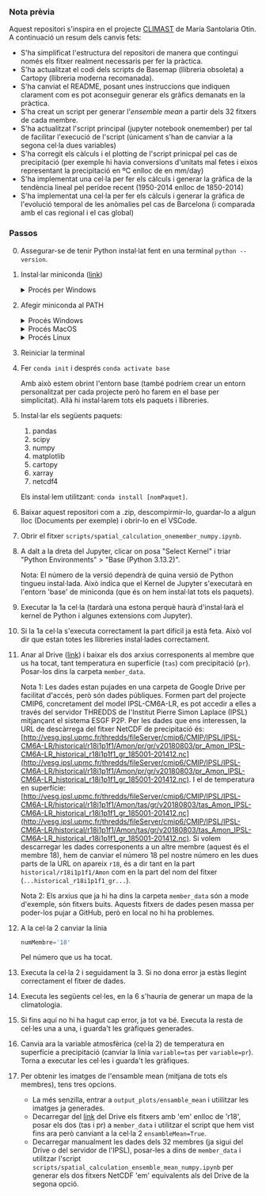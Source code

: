 ### Nota prèvia

Aquest repositori s'inspira en el projecte [CLIMAST](https://github.com/msantolariaotin/CLIMAST2) de María Santolaria Otín. A continuació un resum dels canvis fets:
- S'ha simplificat l'estructura del repositori de manera que contingui només els fitxer realment necessaris per fer la pràctica.
- S'ha actualitzat el codi dels scripts de Basemap (llibreria obsoleta) a Cartopy (llibreria moderna recomanada).
- S'ha canviat el README, posant unes instruccions que indiquen clarament com es pot aconseguir generar els gràfics demanats en la pràctica.
- S'ha creat un script per generar l'_ensemble mean_ a partir dels 32 fitxers de cada membre.
- S'ha actualitzat l'script principal (jupyter notebook onemember) per tal de facilitar l'execució de l'script (únicament s'han de canviar a la segona cel·la dues variables)
- S'ha corregit els càlculs i el plotting de l'script prinicpal pel cas de precipitació (per exemple hi havia conversions d'unitats mal fetes i eixos representant la precipitació en ºC enlloc de en mm/day)
- S'ha implementat una cel·la per fer els càlculs i generar la gràfica de la tendència lineal pel perídoe recent (1950-2014 enlloc de 1850-2014)
- S'ha implementat una cel·la per fer els càlculs i generar la gràfica de l'evolució temporal de les anòmalies pel cas de Barcelona (i comparada amb el cas regional i el cas global)

### Passos

0.  Assegurar-se de tenir Python instal·lat fent en una terminal `python --version`.
1. Instal·lar miniconda ([link](https://www.anaconda.com/docs/getting-started/miniconda/install#quickstart-install-instructions))
   <details>
   <summary>Procés per Windows</summary>
   1. Obre el CMD i enganxa-hi el següent:
   
      ```
      curl https://repo.anaconda.com/miniconda/Miniconda3-latest-Windows-x86_64.exe -o .\miniconda.exe
      start /wait "" .\miniconda.exe /S
      del .\miniconda.exe
      ```
      Això instal·la l'executable, l'executa i després el suprimeix.
   </details>
2. Afegir miniconda al PATH
   <details>
   <summary>Procés Windows</summary>
   Obre Powe:rShell i fes:
      
      ```
      [System.Environment]::SetEnvironmentVariable("Path", $env:Path + ";$env:USERPROFILE\Miniconda3;$env:USERPROFILE\Miniconda3\Scripts", [System.EnvironmentVariableTarget]::User)
      ```
   Comprova que tot va bé fent:
      ```
      conda --version
      ```

   </details>
   <details>
   <summary>Procés MacOS</summary>

   1. Obre la terminal i fes:
      ```
      nano ~/.zshrc
      ```
   2. Afageix al final de tot una línia que sigui:
      ```
      export PATH="$HOME/Miniconda3/bin:$PATH"
      ```
      Guarda i tanca el fitxer.
   3. Recarrega la configuració fent (a la terminal):
      ```
      source ~/.zshrc
      ```
   4. Comprova que tot va bé fent
      ```
      conda --version
      ```

   </details>
   <details>
   <summary>Procés Linux</summary>

   5. Obre la terminal i fes:
      ```
      nano ~/.bashrc
      ```
   6. Afageix al final de tot una línia que sigui:
      ```
      export PATH="$HOME/Miniconda3/bin:$PATH"
      ```
      Guarda i tanca el fitxer.
   7. Recarrega la configuració fent (a la terminal):
      ```
      source ~/.bashrc
      ```
   8. Comprova que tot va bé fent
      ```
      conda --version
      ```

   </details>
3. Reiniciar la terminal
4. Fer `conda init` i després `conda activate base`
   
   Amb això estem obrint l'entorn base (també podríem crear un entorn personalitzat per cada projecte però ho farem en el base per simplicitat). Allà hi instal·larem tots els paquets i llibreries.
5. Instal·lar els següents paquets:
   1. pandas
   2. scipy
   3. numpy
   4. matplotlib
   5. cartopy
   6. xarray
   7. netcdf4
   
   Els instal·lem utilitzant: `conda install [nomPaquet]`.
6. Baixar aquest repositori com a .zip, descompirmir-lo, guardar-lo a algun lloc (Documents per exemple) i obrir-lo en el  VSCode.
7. Obrir el fitxer `scripts/spatial_calculation_onemember_numpy.ipynb`.
8. A dalt a la dreta del Jupyter, clicar on posa "Select Kernel" i triar "Python Environments" > "Base (Python 3.13.2)". 
      
   Nota: El número de la versió dependrà de quina versió de Python tingueu instal·lada. Això indica que el Kernel de Jupyter s'executarà en l'entorn 'base' de miniconda (que és on hem instal·lat tots els paquets).
9.  Executar la 1a cel·la (tardarà una estona perquè haurà d'instal·larà el kernel de Python i algunes extensions com Jupyter).
10. Si la 1a cel·la s'executa correctament la part difícil ja està feta. Això vol dir que estan totes les llibreries instal·lades correctament.
11. Anar al Drive ([link](https://drive.google.com/drive/folders/1XAAp8DirojrlLGHW-w2-fX8Ob4S9AK4C?usp=drive_link)) i baixar els dos arxius corresponents al membre que us ha tocat, tant temperatura en superfície (`tas`) com precipitació (`pr`). Posar-los dins la carpeta `member_data`.
    
    Nota 1: Les dades estan pujades en una carpeta de Google Drive per facilitat d'accés, però són dades públiques. Formen part del projecte CMIP6, concretament del model IPSL-CM6A-LR, es pot accedir a elles a través del servidor THREDDS de l'Institut Pierre Simon Laplace (IPSL) mitjançant el sistema ESGF P2P. Per les dades que ens interessen, la URL de descàrrega del fitxer NetCDF de precipitació és: [http://vesg.ipsl.upmc.fr/thredds/fileServer/cmip6/CMIP/IPSL/IPSL-CM6A-LR/historical/r18i1p1f1/Amon/pr/gr/v20180803/pr_Amon_IPSL-CM6A-LR_historical_r18i1p1f1_gr_185001-201412.nc](http://vesg.ipsl.upmc.fr/thredds/fileServer/cmip6/CMIP/IPSL/IPSL-CM6A-LR/historical/r18i1p1f1/Amon/pr/gr/v20180803/pr_Amon_IPSL-CM6A-LR_historical_r18i1p1f1_gr_185001-201412.nc). I el de temperatura en superfície: [http://vesg.ipsl.upmc.fr/thredds/fileServer/cmip6/CMIP/IPSL/IPSL-CM6A-LR/historical/r18i1p1f1/Amon/tas/gr/v20180803/tas_Amon_IPSL-CM6A-LR_historical_r18i1p1f1_gr_185001-201412.nc](http://vesg.ipsl.upmc.fr/thredds/fileServer/cmip6/CMIP/IPSL/IPSL-CM6A-LR/historical/r18i1p1f1/Amon/tas/gr/v20180803/tas_Amon_IPSL-CM6A-LR_historical_r18i1p1f1_gr_185001-201412.nc). Si volem descarregar les dades corresponents a un altre membre (aquest és el membre 18), hem de canviar el número 18 pel nostre número en les dues parts de la URL on apareix `r18`, és a dir tant en la part `historical/r18i1p1f1/Amon` com en la part del nom del fitxer (`...historical_r18i1p1f1_gr...`).
    
    Nota 2: Els arxius que ja hi ha dins la carpeta `member_data` són a mode d'exemple, són fitxers buits. Aquests fitxers de dades pesen massa per poder-los pujar a GitHub, però en local no hi ha problemes.
12. A la cel·la 2 canviar la línia
    ```py
    numMembre='18' 
    ```
    Pel número que us ha tocat.
13. Executa la cel·la 2 i seguidament la 3. Si no dona error ja estàs llegint correctament el fitxer de dades.
14. Executa les següents cel·les, en la 6 s'hauria de generar un mapa de la climatologia.
15. Si fins aquí no hi ha hagut cap error, ja tot va bé. Executa la resta de cel·les una a una, i guarda't les gràfiques generades.
16. Canvia ara la variable atmosfèrica (cel·la 2) de temperatura en superfície a precipitació (canviar la línia `variable=tas` per `variable=pr`). Torna a executar les cel·les i guarda't les gràfiques.
17. Per obtenir les imatges de l'ensamble mean (mitjana de tots els membres), tens tres opcions. 
    - La més senzilla, entrar a `output_plots/ensamble_mean` i utiilitzar les imatges ja generades.
    - Decarregar del [link](https://drive.google.com/drive/folders/1XAAp8DirojrlLGHW-w2-fX8Ob4S9AK4C?usp=drive_link) del Drive els fitxers amb 'em' enlloc de 'r18', posar els dos (tas i pr) a `member_data` i utilitzar el script que hem vist fins ara però canviant a la cel·la 2 `ensambleMean=True`.
    - Decarregar manualment les dades dels 32 membres (ja sigui del Drive o del servidor de l'IPSL), posar-les a dins de `member_data` i utilitzar l'script `scripts/spatial_calculation_ensemble_mean_numpy.ipynb` per generar els dos fitxers NetCDF 'em' equivalents als del Drive de la segona opció.
